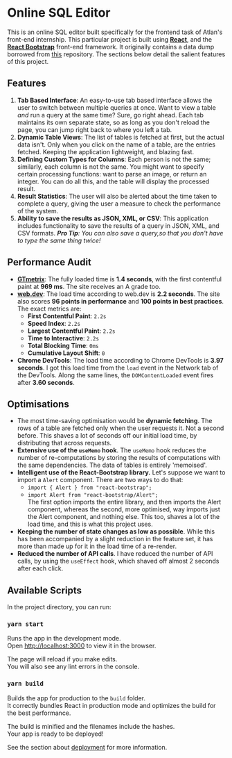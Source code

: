 # Online SQL Editor

This is an online SQL editor built specifically for the frontend task of Atlan's front-end internship. This particular project is built using **[React](https://reactjs.org/)**, and the **[React Bootstrap](https://react-bootstrap.github.io/)** front-end framework. It originally contains a data dump borrowed from [this](https://github.com/graphql-compose/graphql-compose-examples/tree/master/examples/northwind/data/csv) repository. The sections below detail the salient features of this project.

## Features

1. **Tab Based Interface**: An easy-to-use tab based interface allows the user to switch between multiple queries at once. Want to view a table _and_ run a query at the same time? Sure, go right ahead. Each tab maintains its own separate state, so as long as you don't reload the page, you can jump right back to where you left a tab.
2. **Dynamic Table Views**: The list of tables is fetched at first, but the actual data isn't. Only when you click on the name of a table, are the entries fetched. Keeping the application lightweight, and blazing fast.
3. **Defining Custom Types for Columns**: Each person is not the same; similarly, each column is not the same. You might want to specify certain processing functions: want to parse an image, or return an integer. You can do all this, and the table will display the processed result.
4. **Result Statistics**: The user will also be alerted about the time taken to complete a query, giving the user a measure to check the performance of the system.
5. **Ability to save the results as JSON, XML, or CSV**: This application includes functionality to save the results of a query in JSON, XML, and CSV formats. _**Pro Tip**: You can also save a query,so that you don't have to type the same thing twice!_

## Performance Audit

- **[GTmetrix](https://gtmetrix.com/)**: The fully loaded time is **1.4 seconds**, with the first contentful paint at **969 ms**. The site receives an A grade too.
- **[web.dev](https://web.dev/measure)**: The load time according to web.dev is **2.2 seconds**. The site also scores **96 points in performance** and **100 points in best practices**. The exact metrics are:
  - **First Contentful Paint**: `2.2s`
  - **Speed Index**: `2.2s`
  - **Largest Contentful Paint**: `2.2s`
  - **Time to Interactive**: `2.2s`
  - **Total Blocking Time**: `0ms`
  - **Cumulative Layout Shift**: `0`
- **Chrome DevTools**: The load time according to Chrome DevTools is **3.97 seconds**. I got this load time from the `load` event in the Network tab of the DevTools. Along the same lines, the `DOMContentLoaded` event fires after **3.60 seconds**.


## Optimisations
- The most time-saving optimisation would be **dynamic fetching**. The rows of a table are fetched only when the user requests it. Not a second before. This shaves a lot of seconds off our initial load time, by distributing that across requests.
- **Extensive use of the `useMemo` hook**. The `useMemo` hook reduces the number of re-computations by storing the results of computations with the same dependencies. The data of tables is entirely 'memoised'.
- **Intelligent use of the React-Bootstrap library.** Let's suppose we want to import a `Alert` component. There are two ways to do that:
  - `import { Alert } from "react-bootstrap";`
  - `import Alert from "react-bootstrap/Alert";`   
  The first option imports the entire library, and then imports the Alert component, whereas the second, more optimised, way imports just the Alert component, and nothing else. This too, shaves a lot of the load time, and this is what this project uses.
- **Keeping the number of state changes as low as possible**. While this has been accompanied by a slight reduction in the feature set, it has more than made up for it in the load time of a re-render.
- **Reduced the number of API calls**. I have reduced the number of API calls, by using the `useEffect` hook, which shaved off almost 2 seconds after each click.

## Available Scripts

In the project directory, you can run:

### `yarn start`

Runs the app in the development mode.\
Open [http://localhost:3000](http://localhost:3000) to view it in the browser.

The page will reload if you make edits.\
You will also see any lint errors in the console.

### `yarn build`

Builds the app for production to the `build` folder.\
It correctly bundles React in production mode and optimizes the build for the best performance.

The build is minified and the filenames include the hashes.\
Your app is ready to be deployed!

See the section about [deployment](https://facebook.github.io/create-react-app/docs/deployment) for more information.